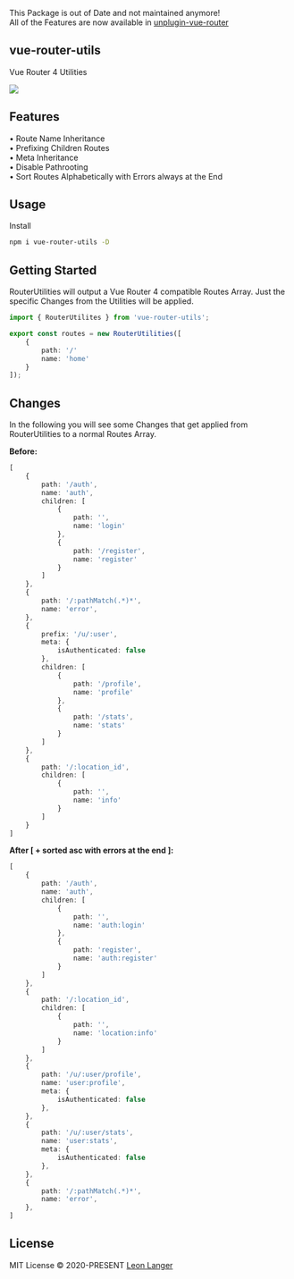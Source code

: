 This Package is out of Date and not maintained anymore!
<br />
All of the Features are now available in  [unplugin-vue-router](https://github.com/posva/unplugin-vue-router)

<h2 align="left">vue-router-utils</h2>

<p align="left">Vue Router 4 Utilities</p>

<p align="left">
<a href="https://www.npmjs.com/package/vue-router-utils">
<img src="https://img.shields.io/npm/v/vue-router-utils?color=222&style=flat-square">
</a>
</p>

## Features

• Route Name Inheritance
<br />
• Prefixing Children Routes
<br />
• Meta Inheritance
<br />
• Disable Pathrooting
<br />
• Sort Routes Alphabetically with Errors always at the End

## Usage

Install

```bash
npm i vue-router-utils -D
```

## Getting Started
RouterUtilities will output a Vue Router 4 compatible Routes Array.
Just the specific Changes from the Utilities will be applied.

```ts
import { RouterUtilites } from 'vue-router-utils';

export const routes = new RouterUtilities([
	{
		path: '/'
		name: 'home'
	}
]);
```

## Changes
In the following you will see some Changes that get applied from RouterUtilities to a normal Routes Array.

**Before:**
```ts
[
	{
		path: '/auth',
		name: 'auth',
		children: [
			{
				path: '',
				name: 'login'
			},
			{
				path: '/register',
				name: 'register'
			}
		]
	},
	{
		path: '/:pathMatch(.*)*',
		name: 'error',
	},
	{
		prefix: '/u/:user',
		meta: {
			isAuthenticated: false
		},
		children: [
			{
				path: '/profile',
				name: 'profile'
			},
			{
				path: '/stats',
				name: 'stats'
			}
		]
	},
	{
		path: '/:location_id',
		children: [
			{
				path: '',
				name: 'info'
			}
		]
	}
]
```

**After [ + sorted asc with errors at the end ]:**
```ts
[
	{
		path: '/auth',
		name: 'auth',
		children: [
			{
				path: '',
				name: 'auth:login'
			},
			{
				path: 'register',
				name: 'auth:register'
			}
		]
	},
	{
		path: '/:location_id',
		children: [
			{
				path: '',
				name: 'location:info'
			}
		]
	},
	{
		path: '/u/:user/profile',
		name: 'user:profile',
		meta: {
			isAuthenticated: false
		},
	},
	{
		path: '/u/:user/stats',
		name: 'user:stats',
		meta: {
			isAuthenticated: false
		},
	},
	{
		path: '/:pathMatch(.*)*',
		name: 'error',
	},
]
```

## License

MIT License © 2020-PRESENT [Leon Langer](https://github.com/subwaytime)
